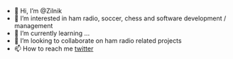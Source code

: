 - 👋 Hi, I’m @Zilnik
- 👀 I’m interested in ham radio, soccer, chess and software development / management
- 🌱 I’m currently learning ...
- 💞️ I’m looking to collaborate on ham radio related projects
- 📫 How to reach me [twitter](https://twitter.com/dd1mat)

<!---
Zilnik/Zilnik is a ✨ special ✨ repository because its `README.md` (this file) appears on your GitHub profile.
You can click the Preview link to take a look at your changes.
--->
